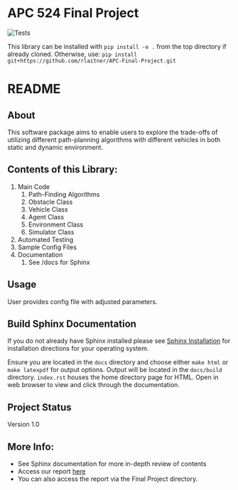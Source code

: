 # APC 524 Final Project

![Tests](https://github.com/rlaitner/APC-Final-Project/actions/workflows/tests.yml/badge.svg)

This library can be installed with
```pip install -e .```
from the top directory if already cloned. Otherwise, use: 
``` pip install git+https://github.com/rlaitner/APC-Final-Project.git ```



# README 

## About 

This software package aims to enable users to explore the trade-offs of utilizing
different path-planning algorithms with different vehicles in both static and
dynamic environment.

## Contents of this Library: 
1. Main Code
	1. Path-Finding Algorithms
	2. Obstacle Class
	3. Vehicle Class
	4. Agent Class
	5. Environment Class
	6. Simulator Class    
2. Automated Testing 
3. Sample Config Files 
4. Documentation 
	1. See /docs for Sphinx 

## Usage 
User provides config file with adjusted parameters. 

 
## Build Sphinx Documentation 
If you do not already have Sphinx installed please see [Sphinx Installation](https://www.sphinx-doc.org/en/master/usage/installation.html)
for installation directions for your operating system. 

Ensure you are located in the ``docs`` directory and choose either ``make html``
or ``make latexpdf`` for output options. Output will be located in the ``docs/build``
directory. ``index.rst`` houses the home directory page for HTML. Open in
web browser to view and click through the documentation.  

## Project Status

Version 1.0

## More Info: 
- See Sphinx documentation for more in-depth review of contents
- Access our report [here](https://www.overleaf.com/read/nrsvyhfggrbr)
- You can also access the report via the Final Project directory. 
